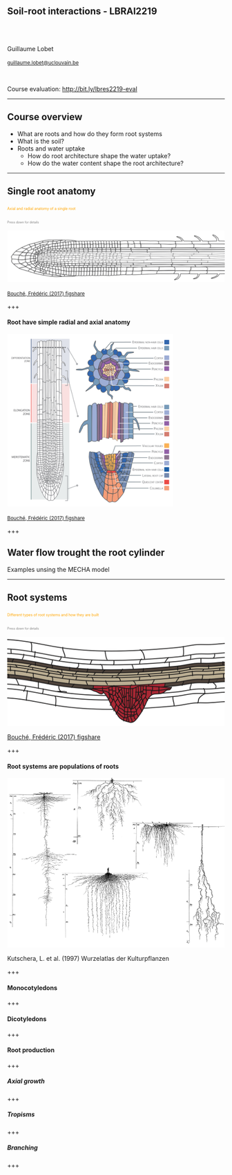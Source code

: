 
<!-- 
$size: 16:9
page_number: true
footer: Guillaume Lobet || LBRAI2219 || Soil-root-interactions
-->

## **Soil-root interactions** - LBRAI2219

</br></br>

Guillaume Lobet

<small>guillaume.lobet@uclouvain.be</small>


</br>

Course evaluation: http://bit.ly/lbres2219-eval


---

## Course overview

- What are roots and how do they form root systems
- What is the soil? 
- Roots and water uptake
	- How do root architecture shape the water uptake?
	- How do the water content shape the root architecture? 



---

## Single root anatomy

<span style="font-size:0.6em; color:orange">Axial and radial anatomy of a single root</span>

<span style="font-size:0.5em; color:gray"> <i class="fa fa-arrow-circle-o-down" aria-hidden="true"></i> Press down for details </span>


![](img/root-1.png)

<small>[Bouché, Frédéric (2017) figshare](https://doi.org/10.6084/m9.figshare.4688809.v1)</small>


+++

#### Root have simple radial and axial anatomy

<img src="img/root-anatomy.png" height="400"/> 

<small>[Bouché, Frédéric (2017) figshare](https://doi.org/10.6084/m9.figshare.4688809.v1)</small>


+++

## Water flow trought the root cylinder

Examples unsing the MECHA model







---

## Root systems

<span style="font-size:0.6em; color:orange">Different types of root systems and how they are built</span>

<span style="font-size:0.5em; color:gray"> <i class="fa fa-arrow-circle-o-down" aria-hidden="true"></i> Press down for details </span>


![](img/root-2.png)

<span class="ref">[Bouché, Frédéric (2017) figshare](https://doi.org/10.6084/m9.figshare.4688809.v1)</span>


+++

#### Root systems are populations of roots



![](img/root-pop.png)

<span class="ref">Kutschera, L. et al. (1997) Wurzelatlas der Kulturpflanzen</span>

+++ 

#### Monocotyledons




+++ 

#### Dicotyledons



+++ 

#### Root production



+++

##### Axial growth


+++

##### Tropisms


+++

##### Branching


+++

#####











